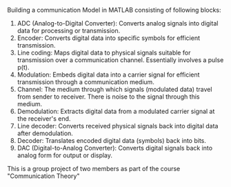 Building a communication Model in MATLAB consisting of following blocks:
1. ADC (Analog-to-Digital Converter): Converts analog signals into digital data for processing or
transmission.
2. Encoder: Converts digital data into specific symbols for efficient transmission.
3. Line coding: Maps digital data to physical signals suitable for transmission over a
communication channel. Essentially involves a pulse p(t).
4. Modulation: Embeds digital data into a carrier signal for efficient transmission through a
communication medium.
5. Channel: The medium through which signals (modulated data) travel from sender to receiver.
There is noise to the signal through this medium.
6. Demodulation: Extracts digital data from a modulated carrier signal at the receiver's end.
7. Line decoder: Converts received physical signals back into digital data after demodulation.
8. Decoder: Translates encoded digital data (symbols) back into bits.
9. DAC (Digital-to-Analog Converter): Converts digital signals back into analog form for output or
display.

This is a group project of two members as part of the course "Communication Theory"
